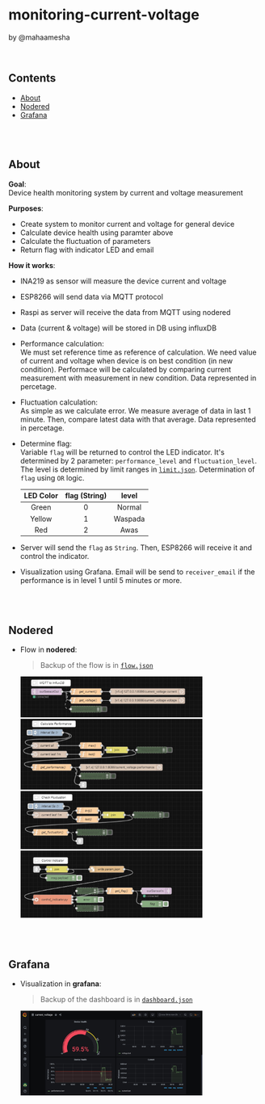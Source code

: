 # monitoring-current-voltage
by @mahaamesha

<br/>

## Contents <a name='contents'></a>
- [About](#about)
- [Nodered](#nodered)
- [Grafana](#grafana)

<br/>
<br/>

## About <a name='about'></a>
**Goal**:\
Device health monitoring system by current and voltage measurement

**Purposes**:
- Create system to monitor current and voltage for general device
- Calculate device health using paramter above
- Calculate the fluctuation of parameters
- Return flag with indicator LED and email

**How it works**:
- INA219 as sensor will measure the device current and voltage
- ESP8266 will send data via MQTT protocol
- Raspi as server will receive the data from MQTT using nodered
- Data (current & voltage) will be stored in DB using influxDB
- Performance calculation:\
    We must set reference time as reference of calculation. We need value of current and voltage when device is on best condition (in new condition). Performace will be calculated by comparing current measurement with measurement in new condition. Data represented in percetage.
- Fluctuation calculation:\
    As simple as we calculate error. We measure average of data in last 1 minute. Then, compare latest data with that average. Data represented in percetage.
- Determine flag:\
    Variable `flag` will be returned to control the LED indicator. It's determined by 2 parameter: `performance_level` and `fluctuation_level`. The level is determined by limit ranges in [`limit.json`](./tmp/limit.json). Determination of `flag` using `OR` logic.

    | LED Color | flag (String) | level |
    | :-: | :-: | :-: |
    | Green | 0 | Normal |
    | Yellow | 1 | Waspada |
    | Red | 2 | Awas |
- Server will send the `flag` as `String`. Then, ESP8266 will receive it and control the indicator.
- Visualization using Grafana. Email will be send to `receiver_email` if the performance is in level 1 until 5 minutes or more.

<br/>
<br/>

## Nodered <a name='nodered'></a>
- Flow in **nodered**:
    > Backup of the flow is in [`flow.json`](./tmp/flow.json)

    <img width="75%" src="./img/node1.jpg">
    <img width="75%" src="./img/node2.jpg">
    <img width="75%" src="./img/node3.jpg">
    <img width="75%" src="./img/node4.jpg">

<br/>
<br/>

## Grafana <a name='grafana'></a>
- Visualization in **grafana**:
    > Backup of the dashboard is in [`dashboard.json`](./tmp/dashboard.json)

    <img width="75%" src="./img/grafana1.jpg">

<br/>
<br/>

